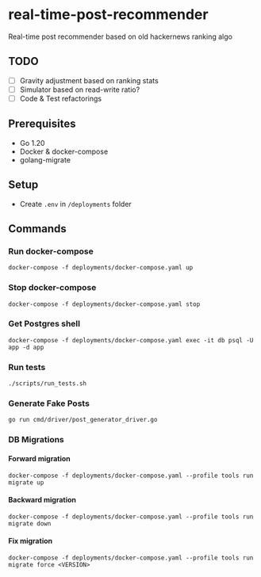 # real-time-post-recommender
Real-time post recommender based on old hackernews ranking algo

## TODO
- [ ] Gravity adjustment based on ranking stats
- [ ] Simulator based on read-write ratio?
- [ ] Code & Test refactorings

## Prerequisites
- Go 1.20
- Docker & docker-compose
- golang-migrate

## Setup
- Create `.env` in `/deployments` folder

## Commands
### Run docker-compose
`docker-compose -f deployments/docker-compose.yaml up`

### Stop docker-compose
`docker-compose -f deployments/docker-compose.yaml stop`

### Get Postgres shell
`docker-compose -f deployments/docker-compose.yaml exec -it db psql -U app -d app`

### Run tests
`./scripts/run_tests.sh`

### Generate Fake Posts
`go run cmd/driver/post_generator_driver.go`

### DB Migrations
#### Forward migration
`docker-compose -f deployments/docker-compose.yaml --profile tools run migrate up`
#### Backward migration
`docker-compose -f deployments/docker-compose.yaml --profile tools run migrate down`
#### Fix migration
`docker-compose -f deployments/docker-compose.yaml --profile tools run migrate force <VERSION>`